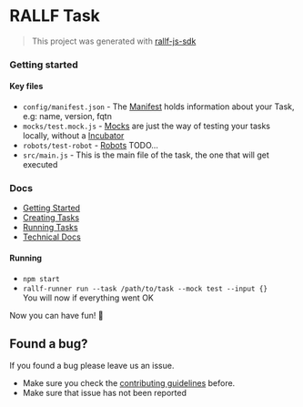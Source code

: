 # RALLF Task
> This project was generated with [rallf-js-sdk]()

### Getting started

#### Key files
* `config/manifest.json` - The [Manifest]() holds information about your Task, e.g: name, version, fqtn
* `mocks/test.mock.js` - [Mocks]() are just the way of testing your tasks locally, without a [Incubator]()
* `robots/test-robot` - [Robots]() TODO...
* `src/main.js` - This is the main file of the task, the one that will get executed

### Docs
* [Getting Started](https://github.com/RobotUnion/rallf-sdk/wiki/Getting-Started)
* [Creating Tasks](https://github.com/RobotUnion/rallf-sdk/wiki/Creating-Tasks)
* [Running Tasks](https://github.com/RobotUnion/rallf-sdk/wiki/Running-Tasks)
* [Technical Docs](https://github.com/RobotUnion/rallf-sdk/wiki/Technical-Docs)

#### Running 
* `npm start`
* `rallf-runner run --task /path/to/task --mock test --input {}`    
You will now if everything went OK

Now you can have fun! 🤖

## Found a bug?
If you found a bug please leave us an issue.
* Make sure you check the [contributing guidelines](https://github.com/RobotUnion/rallf-js-sdk/blob/v2/.github/CONTRIBUTING.md) before.
* Make sure that issue has not been reported
